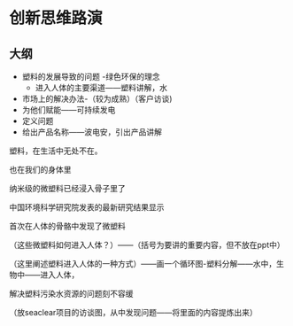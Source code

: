 # 创新思维路演

## 大纲

- 塑料的发展导致的问题 -绿色环保的理念
	- 进入人体的主要渠道——塑料讲解，水
- 市场上的解决办法-（较为成熟）（客户访谈)
- 为他们赋能——可持续发电
- 定义问题
- 给出产品名称——波电安，引出产品讲解

塑料，在生活中无处不在。

也在我们的身体里

纳米级的微塑料已经浸入骨子里了

中国环境科学研究院发表的最新研究结果显示

首次在人体的骨骼中发现了微塑料

（这些微塑料如何进入人体？）——（括号为要讲的重要内容，但不放在ppt中）

（这里阐述塑料进入人体的一种方式）——画一个循环图-塑料分解——水中，生物中——进入人体，

解决塑料污染水资源的问题刻不容缓

（放seaclear项目的访谈图，从中发现问题——将里面的内容提炼出来）





